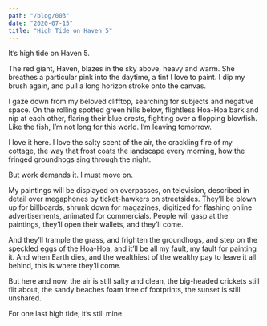 ```yaml
---
path: "/blog/003"
date: "2020-07-15"
title: "High Tide on Haven 5"
---
```


It’s high tide on Haven 5.

The red giant, Haven, blazes in the sky above, heavy and warm. She breathes a particular pink into the daytime, a tint I love to paint. I dip my brush again, and pull a long horizon stroke onto the canvas.

I gaze down from my beloved clifftop, searching for subjects and negative space. On the rolling spotted green hills below, flightless Hoa-Hoa bark and nip at each other, flaring their blue crests, fighting over a flopping blowfish. Like the fish, I’m not long for this world. I’m leaving tomorrow.

I love it here. I love the salty scent of the air, the crackling fire of my cottage, the way that frost coats the landscape every morning, how the fringed groundhogs sing through the night.

But work demands it. I must move on.

My paintings will be displayed on overpasses, on television, described in detail over megaphones by ticket-hawkers on streetsides. They’ll be blown up for billboards, shrunk down for magazines, digitized for flashing online advertisements, animated for commercials. People will gasp at the paintings, they’ll open their wallets, and they’ll come.

And they’ll trample the grass, and frighten the groundhogs, and step on the speckled eggs of the Hoa-Hoa, and it’ll be all my fault, my fault for painting it. And when Earth dies, and the wealthiest of the wealthy pay to leave it all behind, this is where they’ll come.

But here and now, the air is still salty and clean, the big-headed crickets still flit about, the sandy beaches foam free of footprints, the sunset is still unshared.

For one last high tide, it’s still mine.
